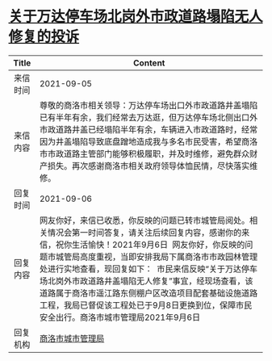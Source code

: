 # <a href="http://www.shangluo.gov.cn/zmhd/ldxxxx.jsp?urltype=leadermail.LeaderMailContentUrl&wbtreeid=1112&leadermailid=7784">关于万达停车场北岗外市政道路塌陷无人修复的投诉</a>
|Title|Content|
|:---:|---|
|来信时间|2021-09-05|
|来信内容|尊敬的商洛市相关领导：万达停车场出口外市政道路井盖塌陷已有半年有余，我们经常去万达逛，但万达停车场北侧出口外市政道路井盖已经塌陷半年有余，车辆进入市政道路时，经常因为井盖塌陷导致底盘蹭地造成我与多名市民受害，希望商洛市市政道路主管部门能够积极履职，并及时维修，避免群众财产损失。再次感谢商洛市相关政府领导体恤民情，尽快落实维修。|
|回复时间|2021-09-06|
|回复内容|网友你好，来信已收悉，你反映的问题已转市城管局阅处。相关情况会第一时间答复，请关注后续回复内容，感谢你的来信，祝你生活愉快！2021年9月6日  网友你好，你反映的问题市城管局高度重视，当即安排我局下属商洛市市政园林管理处进行实地查看，现回复如下：  市民来信反映“关于万达停车场北岗外市政道路井盖塌陷无人修复”事宜，经现场查看，该道路属于商洛市遥江路东侧棚户区改造项目配套基础设施道路工程，我局已督促该工程处已于9月8日更换到位，保障市民安全出行。商洛市城市管理局2021年9月6日|
|回复机构|<a href="../../categories/agencies/商洛市城市管理局.md">商洛市城市管理局</a>|
